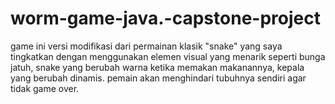 # worm-game-java.-capstone-project
game ini versi modifikasi dari permainan klasik "snake" yang saya tingkatkan dengan menggunakan elemen visual yang menarik seperti bunga jatuh, snake yang berubah warna ketika memakan makanannya, kepala yang berubah dinamis. pemain akan menghindari tubuhnya sendiri agar tidak game over.
